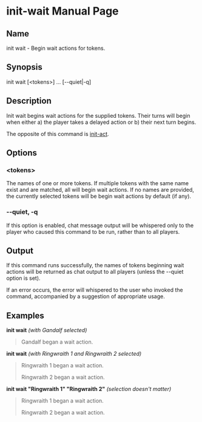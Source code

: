 
# init-wait Manual Page

## Name

init wait - Begin wait actions for tokens.

## Synopsis

init wait \[\<tokens\>\] ... \[--quiet|-q\] 

## Description

Init wait begins wait actions for the supplied tokens. Their turns will begin when either a) the player takes a delayed action or b) their next turn begins.

The opposite of this command is [init-act](init-act.md).

## Options

### \<tokens\>
The names of one or more tokens. If multiple tokens with the same name exist and are matched, all will begin wait actions. If no names are provided, the currently selected tokens will be begin wait actions by default (if any).

### --quiet, -q
If this option is enabled, chat message output will be whispered only to the player who caused this command to be run, rather than to all players.

## Output

If this command runs successfully, the names of tokens beginning wait actions will be returned as chat output to all players (unless the --quiet option is set).

If an error occurs, the error will whispered to the user who invoked the command, accompanied by a suggestion of appropriate usage.

## Examples

**init wait** *(with Gandalf selected)*

> Gandalf began a wait action.

**init wait** *(with Ringwraith 1 and Ringwraith 2 selected)*

> Ringwraith 1 began a wait action.
>
> Ringwraith 2 began a wait action.

**init wait "Ringwraith 1" "Ringwraith 2"** *(selection doesn't matter)*

> Ringwraith 1 began a wait action.
>
> Ringwraith 2 began a wait action.
